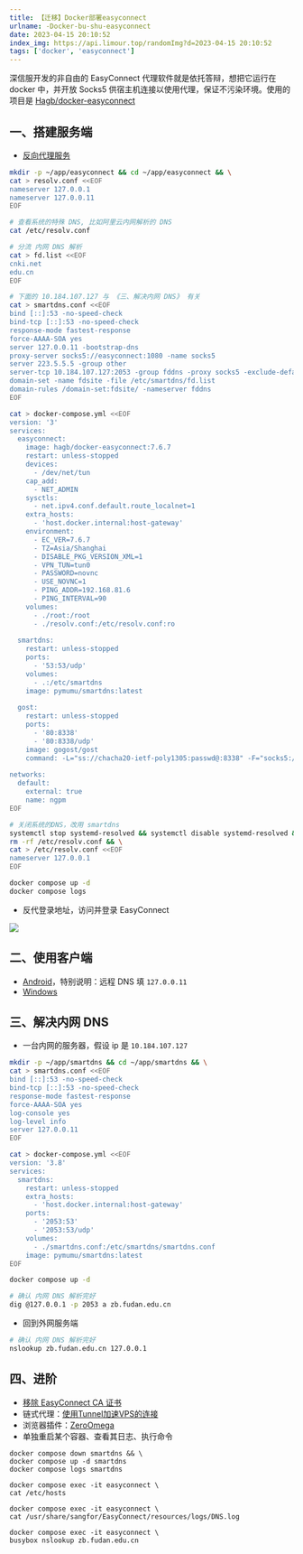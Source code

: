 ```yaml
---
title: 【迁移】Docker部署easyconnect
urlname: -Docker-bu-shu-easyconnect
date: 2023-04-15 20:10:52
index_img: https://api.limour.top/randomImg?d=2023-04-15 20:10:52
tags: ['docker', 'easyconnect']
---
```

深信服开发的非自由的 EasyConnect 代理软件就是依托答辩，想把它运行在 docker 中，并开放 Socks5 供宿主机连接以使用代理，保证不污染环境。使用的项目是 [Hagb/docker-easyconnect](https://github.com/Hagb/docker-easyconnect)
## 一、搭建服务端
+ [反向代理服务](/Docker-bu-shu-Nginx-Proxy-Manager)

```bash
mkdir -p ~/app/easyconnect && cd ~/app/easyconnect && \
cat > resolv.conf <<EOF
nameserver 127.0.0.1
nameserver 127.0.0.11
EOF

# 查看系统的特殊 DNS, 比如阿里云内网解析的 DNS
cat /etc/resolv.conf

# 分流 内网 DNS 解析
cat > fd.list <<EOF
cnki.net
edu.cn
EOF

# 下面的 10.184.107.127 与 《三、解决内网 DNS》 有关
cat > smartdns.conf <<EOF
bind [::]:53 -no-speed-check
bind-tcp [::]:53 -no-speed-check
response-mode fastest-response
force-AAAA-SOA yes
server 127.0.0.11 -bootstrap-dns
proxy-server socks5://easyconnect:1080 -name socks5
server 223.5.5.5 -group other
server-tcp 10.184.107.127:2053 -group fddns -proxy socks5 -exclude-default-group
domain-set -name fdsite -file /etc/smartdns/fd.list
domain-rules /domain-set:fdsite/ -nameserver fddns
EOF

cat > docker-compose.yml <<EOF
version: '3'
services:
  easyconnect:
    image: hagb/docker-easyconnect:7.6.7
    restart: unless-stopped
    devices:
      - /dev/net/tun
    cap_add:
      - NET_ADMIN
    sysctls:
      - net.ipv4.conf.default.route_localnet=1
    extra_hosts:
      - 'host.docker.internal:host-gateway'
    environment:
      - EC_VER=7.6.7
      - TZ=Asia/Shanghai
      - DISABLE_PKG_VERSION_XML=1
      - VPN_TUN=tun0
      - PASSWORD=novnc
      - USE_NOVNC=1
      - PING_ADDR=192.168.81.6
      - PING_INTERVAL=90
    volumes:
      - ./root:/root
      - ./resolv.conf:/etc/resolv.conf:ro
 
  smartdns:
    restart: unless-stopped
    ports:
      - '53:53/udp'
    volumes:
      - .:/etc/smartdns
    image: pymumu/smartdns:latest
 
  gost:
    restart: unless-stopped
    ports:
      - '80:8338'
      - '80:8338/udp'
    image: gogost/gost
    command: -L="ss://chacha20-ietf-poly1305:passwd@:8338" -F="socks5://easyconnect:1080"
 
networks:
  default:
    external: true
    name: ngpm
EOF

# 关闭系统的DNS，改用 smartdns
systemctl stop systemd-resolved && systemctl disable systemd-resolved && \
rm -rf /etc/resolv.conf && \
cat > /etc/resolv.conf <<EOF
nameserver 127.0.0.1
EOF

docker compose up -d
docker compose logs
```
+ 反代登录地址，访问并登录 EasyConnect

![](https://img.limour.top/2024/12/22/67670b5c2a2ba.webp)

## 二、使用客户端
+ [Android](https://github.com/shadowsocks/shadowsocks-android/releases)，特别说明：远程 DNS 填 `127.0.0.11`
+ [Windows](https://github.com/shadowsocks/shadowsocks-windows/releases)

## 三、解决内网 DNS
+ 一台内网的服务器，假设 ip 是 `10.184.107.127`
```bash
mkdir -p ~/app/smartdns && cd ~/app/smartdns && \
cat > smartdns.conf <<EOF
bind [::]:53 -no-speed-check
bind-tcp [::]:53 -no-speed-check
response-mode fastest-response
force-AAAA-SOA yes
log-console yes
log-level info
server 127.0.0.11
EOF

cat > docker-compose.yml <<EOF
version: '3.8'
services:
  smartdns:
    restart: unless-stopped
    extra_hosts:
      - 'host.docker.internal:host-gateway'
    ports:
      - '2053:53'
      - '2053:53/udp'
    volumes:
      - ./smartdns.conf:/etc/smartdns/smartdns.conf
    image: pymumu/smartdns:latest
EOF

docker compose up -d

# 确认 内网 DNS 解析完好
dig @127.0.0.1 -p 2053 a zb.fudan.edu.cn
```

+ 回到外网服务端
```bash
# 确认 内网 DNS 解析完好
nslookup zb.fudan.edu.cn 127.0.0.1
```

## 四、进阶
+ [移除 EasyConnect CA 证书](./remove-untrusted-certificates-windows)
+ 链式代理：[使用Tunnel加速VPS的连接](./Use-Tunnel-to-speed-up-the-connection-of-VPS)
+ 浏览器插件：[ZeroOmega](https://github.com/zero-peak/ZeroOmega)
+ 单独重启某个容器、查看其日志、执行命令
```
docker compose down smartdns && \
docker compose up -d smartdns
docker compose logs smartdns

docker compose exec -it easyconnect \
cat /etc/hosts

docker compose exec -it easyconnect \
cat /usr/share/sangfor/EasyConnect/resources/logs/DNS.log

docker compose exec -it easyconnect \
busybox nslookup zb.fudan.edu.cn 
```